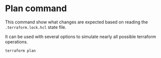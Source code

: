 # Plan command

This command show what changes are expected
based on reading the `.terraform.lock.hcl`
state file.

It can be used with several options to simulate
nearly all possible terraform operations.

``` sh
terraform plan
```

